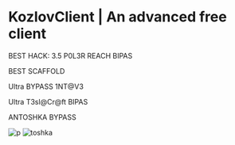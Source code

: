 # KozlovClient | An advanced free client

BEST HACK:
3.5 P0L3R REACH BIPAS

BEST SCAFFOLD

Ultra BYPASS 1NT@V3

Ultra T3sl@Cr@ft BIPAS

ANTOSHKA BYPASS

![p](https://github.com/podliver/KozlovClient/assets/173271760/0147ea7b-63dc-4e17-82dd-60fa7df7c3b4)
![toshka](https://github.com/podliver/KozlovClient/assets/173271760/0960a265-b11e-4157-bbc4-98d84e388241)
